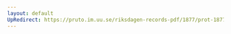 ```yaml
---
layout: default
UpRedirect: https://pruto.im.uu.se/riksdagen-records-pdf/1877/prot-1877--fk--009/prot-1877--fk--009_000.pdf
---
```

